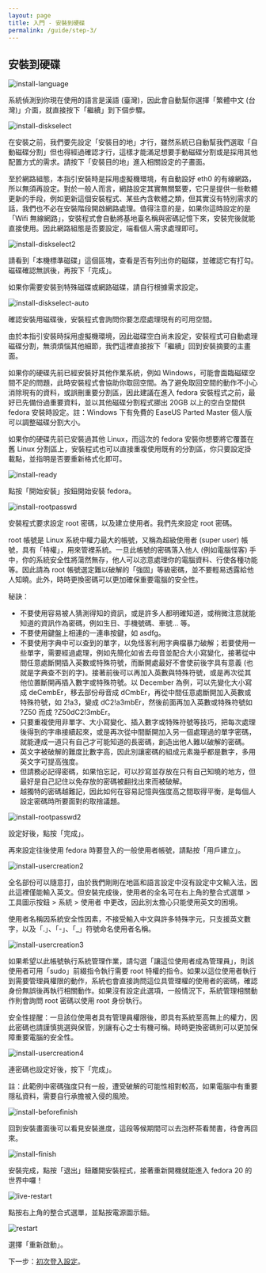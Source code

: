 ```yaml
---
layout: page
title: 入門 - 安裝到硬碟
permalink: /guide/step-3/
---
```


## 安裝到硬碟

![install-language](http://2.bp.blogspot.com/-VtRS34yNHko/UsPnw9fEckI/AAAAAAAADDM/Jw9PV-YxpRI/s1600/fedora20-install-language.png)


系統偵測到你現在使用的語言是漢語 (臺灣)，因此會自動幫你選擇「繁體中文 (台灣)」介面，就直接按下「繼續」到下個步驟。


![install-diskselect](http://3.bp.blogspot.com/-xcTEhM9cKRg/UsPnwarYzzI/AAAAAAAADC8/MhsLrUifjdw/s1600/fedora20-install-diskselect.png)


在安裝之前，我們要先設定「安裝目的地」才行，雖然系統已自動幫我們選取「自動磁碟分割」但也得經過確認才行，這樣才能滿足想要手動磁碟分割或是採用其他配置方式的需求。請按下「安裝目的地」進入相關設定的子畫面。



至於網路組態，本指引安裝時是採用虛擬機環境，有自動設好 eth0 的有線網路，所以無須再設定。對於一般人而言，網路設定其實無關緊要，它只是提供一些軟體更新的手段，例如更新這個安裝程式、某些內含軟體之類，但其實沒有特別需求的話，我們也不必在安裝階段開啟網路處理。值得注意的是，如果你這時設定的是「Wifi 無線網路」，安裝程式會自動將基地臺名稱與密碼記憶下來，安裝完後就能直接使用。因此網路組態是否要設定，端看個人需求處理即可。


![install-diskselect2](http://2.bp.blogspot.com/-BwH-RhWUg0U/UsPnwue2HfI/AAAAAAAADCw/hGgmH7UIz8k/s1600/fedora20-install-diskselect2.png)




請看到「本機標準磁碟」這個區塊，查看是否有列出你的磁碟，並確認它有打勾。磁碟確認無誤後，再按下「完成」。



如果你需要安裝到特殊磁碟或網路磁碟，請自行根據需求設定。


![install-diskselect-auto](http://1.bp.blogspot.com/-brpTQv-raLg/UsPnvdmzzaI/AAAAAAAADC4/tqDtXicb_kM/s1600/fedora20-install-diskselect-auto.png)


確認安裝用磁碟後，安裝程式會詢問你要怎麼處理現有的可用空間。



由於本指引安裝時採用虛擬機環境，因此磁碟空白尚未設定，安裝程式可自動處理磁碟分割，無須煩惱其他細節，我們這裡直接按下「繼續」回到安裝摘要的主畫面。



如果你的硬碟先前已經安裝好其他作業系統，例如 Windows，可能會面臨磁碟空間不足的問題，此時安裝程式會協助你取回空間。為了避免取回空間的動作不小心消除現有的資料，或誤刪重要分割區，因此建議在進入 fedora 安裝程式之前，最好已先備份過重要資料，並以其他磁碟分割程式挪出 20GB 以上的空白空間供 fedora 安裝時設定。註：Windows 下有免費的 EaseUS Parted Master 個人版可以調整磁碟分割大小。



如果你的硬碟先前已安裝過其他 Linux，而這次的 fedora 安裝你想要將它覆蓋在舊 Linux 分割區上，安裝程式也可以直接重複使用既有的分割區，你只要設定掛載點，並指明是否要重新格式化即可。


![install-ready](http://4.bp.blogspot.com/-9jF7a3gmBm8/UsPnxC5acDI/AAAAAAAADDY/ZmOvUo7p4O8/s1600/fedora20-install-ready.png)


點按「開始安裝」按鈕開始安裝 fedora。


![install-rootpasswd](http://2.bp.blogspot.com/-OJNxT-cfu5E/UsPnxprY-ZI/AAAAAAAADDc/x2WSpybUcnQ/s1600/fedora20-install-rootpasswd.png)


安裝程式要求設定 root 密碼，以及建立使用者。我們先來設定 root 密碼。



root 帳號是 Linux 系統中權力最大的帳號，又稱為超級使用者 (super user) 帳號，具有「特權」，用來管裡系統。一旦此帳號的密碼落入他人 (例如電腦怪客) 手中，你的系統安全性將蕩然無存，他人可以恣意處理你的電腦資料、行使各種功能等。因此請為 root 帳號選定難以破解的「強固」等級密碼，並不要輕易透露給他人知曉。此外，時時更換密碼可以更加確保重要電腦的安全性。



秘訣：

- 不要使用容易被人猜測得知的資訊，或是許多人都明確知道，或稍微注意就能知道的資訊作為密碼，例如生日、手機號碼、車號... 等。
- 不要使用鍵盤上相連的一連串按鍵，如 asdfg。
- 不要使用字典中可以查到的單字，以免怪客利用字典檔暴力破解；若要使用一些單字，需要經過處理，例如先簡化如省去母音並配合大小寫變化，接著從中間任意處斷開插入英數或特殊符號，而斷開處最好不會使前後字具有意義 (也就是字典查不到的字)。接著前後可以再加入英數與特殊符號，或是再次從其他位置斷開再插入數字或特殊符號。以 December 為例，可以先變化大小寫成 deCembEr，移去部份母音成 dCmbEr，再從中間任意處斷開加入英數或特殊符號，如 2!a3，變成 dC2!a3mbEr，然後前面再加入英數或特殊符號如 ?Z50 而成 ?Z50dC2!3mbEr。
- 只要重複使用非單字、大小寫變化、插入數字或特殊符號等技巧，把每次處理後得到的字串接續起來，或是再次從中間斷開加入另一個處理過的單字密碼，就能連成一道只有自己才可能知道的長密碼，創造出他人難以破解的密碼。
- 英文字被破解的難度比數字高，因此別讓密碼的組成元素幾乎都是數字，多用英文字可提高強度。
- 但請務必記得密碼，如果怕忘記，可以抄寫並存放在只有自己知曉的地方，但最好是自己記住以免存放的密碼被翻找出來而被破解。
- 越獨特的密碼越難記，因此如何在容易記憶與強度高之間取得平衡，是每個人設定密碼時所要面對的取捨議題。


![install-rootpasswd2](http://4.bp.blogspot.com/-OeQgLTTvaD4/UsPnxwX_MNI/AAAAAAAADDk/mWKrc1A0MRc/s1600/fedora20-install-rootpasswd2.png)


設定好後，點按「完成」。



再來設定往後使用 fedora 時要登入的一般使用者帳號，請點按「用戶建立」。


![install-usercreation2](http://3.bp.blogspot.com/-3AKoTkapASg/UsPnyQY3_TI/AAAAAAAADD0/uQdlT9C98Nk/s1600/fedora20-install-usercreation2.png)


全名部份可以隨意打，由於我們剛剛在地區和語言設定中沒有設定中文輸入法，因此這裡僅能輸入英文。但安裝完成後，使用者的全名可在右上角的整合式選單 > 工具圖示按鈕 > 系統 > 使用者 中更改，因此別太擔心只能使用英文的困境。

使用者名稱因系統安全性因素，不接受輸入中文與許多特殊字元，只支援英文數字，以及「.」、「-」、「\_」符號命名使用者名稱。


![install-usercreation3](http://3.bp.blogspot.com/-eNBbmrIIlrw/UsPnyjbqRdI/AAAAAAAADD4/sUClGtKSzug/s1600/fedora20-install-usercreation3.png)


如果希望以此帳號執行系統管理作業，請勾選「讓這位使用者成為管理員」，則該使用者可用「sudo」前綴指令執行需要 root 特權的指令。如果以這位使用者執行到需要管理員權限的動作，系統也會直接詢問這位具管理權的使用者的密碼，確認身份無誤後再執行相關動作。如果沒有設定此選項，一般情況下，系統管理相關動作則會詢問 root 密碼以使用 root 身份執行。



安全性提醒：一旦該位使用者具有管理員權限後，即具有系統至高無上的權力，因此密碼也請謹慎挑選與保管，別讓有心之士有機可稱。時時更換密碼則可以更加保障重要電腦的安全性。


![install-usercreation4](http://4.bp.blogspot.com/-lzvOEDMXhBU/UsPnzIKJQdI/AAAAAAAADEA/qenEpes2ojo/s1600/fedora20-install-usercreation4.png)


連密碼也設定好後，按下「完成」。



註：此範例中密碼強度只有一般，遭受破解的可能性相對較高，如果電腦中有重要隱私資料，需要自行承擔被入侵的風險。


![install-beforefinish](http://3.bp.blogspot.com/-cVcJzZfhqoM/UsPnvY91tvI/AAAAAAAADCk/wbfNbpAldD0/s1600/fedora20-install-beforefinish.png)


回到安裝畫面後可以看見安裝進度，這段等候期間可以去泡杯茶看閒書，待會再回來。


![install-finish](http://2.bp.blogspot.com/-G81VqvmHBzg/UsPnwiS7wjI/AAAAAAAADDU/nf0m5BWpRDc/s1600/fedora20-install-finish.png)


安裝完成，點按「退出」鈕離開安裝程式，接著重新開機就能進入 fedora 20 的世界中囉！


![live-restart](http://3.bp.blogspot.com/-YF3vhRYr8c8/UsPn0RFM6_I/AAAAAAAADEc/g-ZruupX4a4/s1600/fedora20-live-restart.png)


點按右上角的整合式選單，並點按電源圖示鈕。


![restart](http://2.bp.blogspot.com/-liB3For-kH0/UsPn2K6D1BI/AAAAAAAADE8/5Bs0khSEgq4/s1600/fedora20-restart.png)


選擇「重新啟動」。

下一步：[初次登入設定](/guide/step-4/)。
